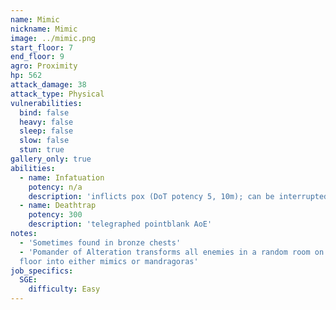 ```yaml
---
name: Mimic
nickname: Mimic
image: ../mimic.png
start_floor: 7
end_floor: 9
agro: Proximity
hp: 562
attack_damage: 38
attack_type: Physical
vulnerabilities:
  bind: false
  heavy: false
  sleep: false
  slow: false
  stun: true
gallery_only: true
abilities:
  - name: Infatuation
    potency: n/a
    description: 'inflicts pox (DoT potency 5, 10m); can be interrupted'
  - name: Deathtrap
    potency: 300
    description: 'telegraphed pointblank AoE'
notes:
  - 'Sometimes found in bronze chests'
  - 'Pomander of Alteration transforms all enemies in a random room on the next
  floor into either mimics or mandragoras'
job_specifics:
  SGE:
    difficulty: Easy
---
```

